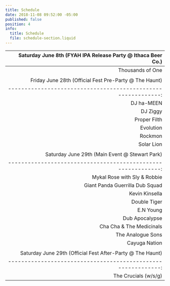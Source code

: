 ```yaml
---
title: Schedule
date: 2018-11-08 09:52:00 -05:00
published: false
position: 4
info:
  title: Schedule
  file: schedule-section.liquid
---
```


| Saturday June 8th (FYAH IPA Release Party @ Ithaca Beer Co.)  |
|------------------------------------------------------------:|
|                       Thousands of One                        |
|                                                               |
|    Friday June 28th (Official Fest Pre-Party @ The Haunt)     |
|------------------------------------------------------------:|
|                          DJ ha-MEEN                           |
|                           DJ Ziggy                            |
|                         Proper Filth                          |
|                           Evolution                           |
|                            Rockmon                            |
|                          Solar Lion                           |
|                                                               |
|        Saturday June 29th (Main Event @ Stewart Park)         |
|------------------------------------------------------------:|
|                 Mykal Rose with Sly & Robbie                  |
|                Giant Panda Guerrilla Dub Squad                |
|                        Kevin Kinsella                         |
|                         Double Tiger                          |
|                           E.N Young                           |
|                        Dub Apocalypse                         |
|                   Cha Cha & The Medicinals                    |
|                       The Analogue Sons                       |
|                         Cayuga Nation                         |
|                                                               |
|  Saturday June 29th (Official Fest After-Party @ The Haunt)   |
|------------------------------------------------------------:|
|                     The Crucials (w/s/g)                      |